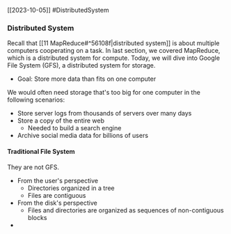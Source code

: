 [[2023-10-05]] #DistributedSystem 

### Distributed System
Recall that [[11 MapReduce#^56108f|distributed system]] is about multiple computers cooperating on a task. In last section, we covered MapReduce, which is a distributed system for compute. Today, we will dive into Google File System (GFS), a distributed system for storage.
- Goal: Store more data than fits on one computer

We would often need storage that's too big for one computer in the following scenarios:
- Store server logs from thousands of servers over many days
- Store a copy of the entire web
	- Needed to build a search engine
- Archive social media data for billions of users

#### Traditional File System
They are not GFS.
- From the user's perspective
	- Directories organized in a tree
	- Files are contiguous
- From the disk's perspective
	- Files and directories are organized as sequences of non-contiguous blocks
- 